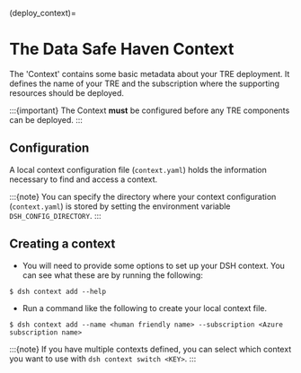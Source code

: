 (deploy_context)=

# The Data Safe Haven Context

The 'Context' contains some basic metadata about your TRE deployment.
It defines the name of your TRE and the subscription where the supporting resources should be deployed.

:::{important}
The Context **must** be configured before any TRE components can be deployed.
:::

## Configuration

A local context configuration file (`context.yaml`) holds the information necessary to find and access a context.

:::{note}
You can specify the directory where your context configuration (`context.yaml`) is stored by setting the environment variable `DSH_CONFIG_DIRECTORY`.
:::

## Creating a context

- You will need to provide some options to set up your DSH context. You can see what these are by running the following:

```{code} shell
$ dsh context add --help
```

- Run a command like the following to create your local context file.

```{code} shell
$ dsh context add --name <human friendly name> --subscription <Azure subscription name>
```

:::{note}
If you have multiple contexts defined, you can select which context you want to use with `dsh context switch <KEY>`.
:::
